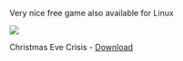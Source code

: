 Very nice free game also available for Linux

<img src="https://skandyns.github.io/img/Christmas-Eve-Crisis.png"/>

Christmas Eve Crisis - <a href="http://www.interactionstudios.com/christmasevecrisis.php" target="_blank">Download</a>


